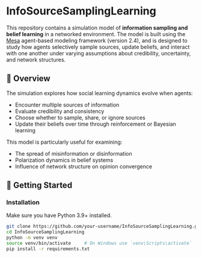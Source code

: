 # InfoSourceSamplingLearning

This repository contains a simulation model of **information sampling and belief learning** in a networked environment. The model is built using the [Mesa](https://mesa.readthedocs.io/en/stable/) agent-based modeling framework (version 2.4), and is designed to study how agents selectively sample sources, update beliefs, and interact with one another under varying assumptions about credibility, uncertainty, and network structures.

## 🧠 Overview

The simulation explores how social learning dynamics evolve when agents:
- Encounter multiple sources of information
- Evaluate credibility and consistency
- Choose whether to sample, share, or ignore sources
- Update their beliefs over time through reinforcement or Bayesian learning

This model is particularly useful for examining:
- The spread of misinformation or disinformation
- Polarization dynamics in belief systems
- Influence of network structure on opinion convergence

## 🚀 Getting Started

### Installation

Make sure you have Python 3.9+ installed.

```bash
git clone https://github.com/your-username/InfoSourceSamplingLearning.git
cd InfoSourceSamplingLearning
python -m venv venv
source venv/bin/activate     # On Windows use `venv\Scripts\activate`
pip install -r requirements.txt
